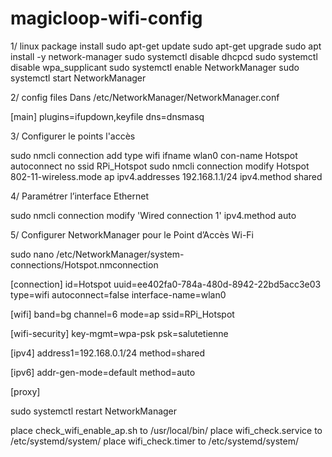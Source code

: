 # magicloop-wifi-config

1/ linux package install 
sudo apt-get update
sudo apt-get upgrade
sudo apt install -y network-manager
sudo systemctl disable dhcpcd
sudo systemctl disable wpa_supplicant
sudo systemctl enable NetworkManager
sudo systemctl start NetworkManager

2/ config files
Dans /etc/NetworkManager/NetworkManager.conf

[main]
plugins=ifupdown,keyfile
dns=dnsmasq

3/ Configurer le points l'accès 

sudo nmcli connection add type wifi ifname wlan0 con-name Hotspot autoconnect no ssid RPi_Hotspot
sudo nmcli connection modify Hotspot 802-11-wireless.mode ap ipv4.addresses 192.168.1.1/24 ipv4.method shared

4/ Paramétrer l’interface Ethernet

sudo nmcli connection modify 'Wired connection 1' ipv4.method auto

5/ Configurer NetworkManager pour le Point d’Accès Wi-Fi 

sudo nano /etc/NetworkManager/system-connections/Hotspot.nmconnection

[connection]
id=Hotspot
uuid=ee402fa0-784a-480d-8942-22bd5acc3e03
type=wifi
autoconnect=false
interface-name=wlan0

[wifi]
band=bg
channel=6
mode=ap
ssid=RPi_Hotspot

[wifi-security]
key-mgmt=wpa-psk
psk=salutetienne

[ipv4]
address1=192.168.0.1/24
method=shared

[ipv6]
addr-gen-mode=default
method=auto

[proxy]

sudo systemctl restart NetworkManager

place check_wifi_enable_ap.sh to /usr/local/bin/
place wifi_check.service to /etc/systemd/system/
place wifi_check.timer to /etc/systemd/system/
